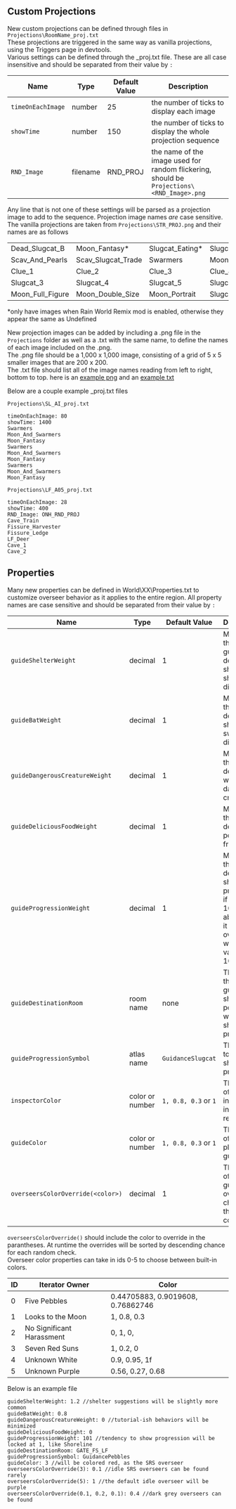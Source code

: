 ## Custom Projections

New custom projections can be defined through files in `Projections\RoomName_proj.txt`  
These projections are triggered in the same way as vanilla projections, using the Triggers page in devtools.  
Various settings can be defined through the _proj.txt file. These are all case insensitive and should be separated from their value by `: `

| Name | Type | Default Value | Description |
| ------------ | ------------- | ----------- | ------------- |
| `timeOnEachImage` | number | 25 | the number of ticks to display each image |
| `showTime` | number | 150 | the number of ticks to display the whole projection sequence |
| `RND_Image` | filename | RND\_PROJ | the name of the image used for random flickering, should be `Projections\<RND_Image>.png` |

Any line that is not one of these settings will be parsed as a projection image to add to the sequence. Projection image names *are* case sensitive.  
The vanilla projections are taken from `Projections\STR_PROJ.png` and their names are as follows

|  |  |  |  |  |
| ------------ | ------------- | ----------- | ------------- | ------------- |
| Dead\_Slugcat_B | Moon\_Fantasy* | Slugcat\_Eating* | Slugcat_Sleeping* | Undefined |
| Scav\_And\_Pearls | Scav\_Slugcat\_Trade | Swarmers | Moon\_And\_Swarmers | Dead\_Slugcat\_A |
| Clue\_1 | Clue\_2 | Clue\_3 | Clue\_4 | Scav\_Outpost |
| Slugcat\_3 | Slugcat\_4 | Slugcat\_5 | Slugcat\_6 | Slugcat\_7 |
| Moon\_Full\_Figure  | Moon\_Double\_Size | Moon\_Portrait | Slugcat\_1 | Slugcat\_2 |

*only have images when Rain World Remix mod is enabled, otherwise they appear the same as Undefined  

New projection images can be added by including a .png file in the `Projections` folder as well as a .txt with the same name, to define the names of each image included on the .png.  
The .png file should be a 1,000 x 1,000 image, consisting of a grid of 5 x 5 smaller images that are 200 x 200.  
The .txt file should list all of the image names reading from left to right, bottom to top.
here is an [example png](ONH_PROJ.png)  and an [example txt](ONH_PROJ.txt)  

Below are a couple example _proj.txt files

`Projections\SL_AI_proj.txt`

    timeOnEachImage: 80
    showTime: 1400
    Swarmers
    Moon_And_Swarmers
    Moon_Fantasy
    Swarmers
    Moon_And_Swarmers
    Moon_Fantasy
    Swarmers
    Moon_And_Swarmers
    Moon_Fantasy

`Projections\LF_A05_proj.txt`

    timeOnEachImage: 28
    showTime: 400
    RND_Image: ONH_RND_PROJ
    Cave_Train
    Fissure_Harvester
    Fissure_Ledge
    LF_Deer
    Cave_1
    Cave_2
    

## Properties

Many new properties can be defined in World\XX\Properties.txt to customize overseer behavior as it applies to the entire region. All property names are case sensitive and should be separated from their value by `: `


| Name | Type | Default Value | Description |
| ------------ | ------------- | ----------- | ------------- |
| `guideShelterWeight` | decimal | 1 | Multiplies the player guide's desire to show shelter direction |
| `guideBatWeight` | decimal | 1 | Multiplies the guide's desire to show swarmroom direction |
| `guideDangerousCreatureWeight` | decimal | 1 | Multiplies the guide's desire to warn of dangerous creatures |
| `guideDeliciousFoodWeight` | decimal | 1 | Multiplies the guide's desire to point to fruit |
| `guideProgressionWeight` | decimal | 1 | Multiplies the guide's desire to show progression if below 100, if above 100 it will override with the value - 100 |
| `guideDestinationRoom` | room name | none | The room the player guide should point to when showing progression |
| `guideProgressionSymbol` | atlas name | `GuidanceSlugcat` | The symbol to use for showing progression |
| `inspectorColor` | color or number | `1, 0.8, 0.3` or `1` | The color of the inspectors in the region |
| `guideColor` | color or number | `1, 0.8, 0.3` or `1` | The color of the player guide |
| `overseersColorOverride(<color>)` | decimal | 1 | The chance of the non-guide overseers changing to the defined color |

`overseersColorOverride()` should include the color to override in the parantheses. At runtime the overrides will be sorted by descending chance for each random check.  
Overseer color properties can take in ids 0-5 to choose between built-in colors.

| ID | Iterator Owner | Color | 
| ------------ | ------------- | ----------- |
| 0 | Five Pebbles | 0.44705883, 0.9019608, 0.76862746 |
| 1 | Looks to the Moon | 1, 0.8, 0.3
| 2 | No Significant Harassment | 0, 1, 0,
| 3 | Seven Red Suns | 1, 0.2, 0
| 4 | Unknown White | 0.9, 0.95, 1f
| 5 | Unknown Purple | 0.56, 0.27, 0.68

Below is an example file  

    guideShelterWeight: 1.2 //shelter suggestions will be slightly more common
    guideBatWeight: 0.8
    guideDangerousCreatureWeight: 0 //tutorial-ish behaviors will be minimized
    guideDeliciousFoodWeight: 0
    guideProgressionWeight: 101 //tendency to show progression will be locked at 1, like Shoreline
    guideDestinationRoom: GATE_FS_LF
    guideProgressionSymbol: GuidancePebbles
    guideColor: 3 //will be colored red, as the SRS overseer
    overseersColorOverride(3): 0.1 //idle SRS overseers can be found rarely
    overseersColorOverride(5): 1 //the default idle overseer will be purple
    overseersColorOverride(0.1, 0.2, 0.1): 0.4 //dark grey overseers can be found


